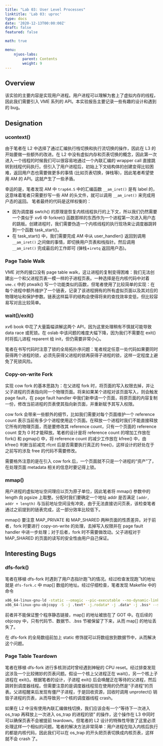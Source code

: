 ```yaml
---
title: "Lab 03: User Level Processes"
linktitle: 'Lab 03: uproc'
type: docs
date: '2020-12-13T00:00:00Z'
draft: false
featured: false

math: true

menu:
    njuos-labs:
        parent: Contents
        weight: 9
---
```


## Overview

该实验的主要内容是实现用户进程。用户进程可以理解为套上了虚拟内存的线程，因此我们需要引入 VME 系列的 API。本实验报告主要记录一些有趣的设计和遇到的 bug。

## Designation

### ucontext()

由于笔者在 L2 中选择了通过汇编执行栈切换和执行流切换的操作，因此在 L3 的开始要做一些额外的改进。在 L2 中没有虚拟内存和页表切换的概念，因此第一次进入一个线程的时候我们可以很容易地通过一个內联汇编的 wrapper call 直接跳转到线程代码执行。但引入了用户进程后，初始上下文结构体的创建变得比较困难，返回用户态也需要做更多的事情 (比如页表切换，弹栈等)，因此笔者希望使用 AM 的 API。这就产生了一些矛盾。

幸运的是，笔者发现 AM 中 `trap64.S` 中的汇编函数 `__am_iret()` 是有 label 的，这意味着笔者只需要抄写一些 AM 的头文件，就可以调用 `__am_iret()` 来完成用户态的返回。 笔者最终的代码是这样权衡的：

* 因为调度器 swtch() 的原理是恢复内核线程执行的上下文，所以我们仍然需要一个类似于 xv6 中 forkret() 函数那样的东西作为一个进程第一次进入用户态的跳板。创建进程时，我们需要伪造一个内核线程的执行现场来让调度器跳转到一个函数 task_start()。
* 在 task_start() 中，我们需要完成 AM 中从 user_handler() 返回到调用 `__am_iret()` 之间做的事情，即切换用户页表和栈指针。然后调用 `__am_iret()` 完成最后的工作即可 (弹栈+`iretq` 返回用户态)。

### Page Table Walk

VME 对外的接口没有 page table walk，这让进程的复制变得困难：我们无法创建出一个和父进程页表一模一样的子进程页表。一种选择是在内核代码中对着 `vme.c` 中的 ptwalk() 写一个功能类似的函数，但笔者使用了比较简单的实现：在每个进程中额外维护了一个链表，记录了该进程拥有的所有虚拟页面以及其对应的物理地址和保护参数。链表这样扁平的结构会使得将来的查找效率变低，但比较容易写对且比较简单。

### wait()/exit()

xv6 book 中花了大量篇幅讲解这两个 API，因为这里处理稍有不慎就可能导致 data race 或死锁。在 oslab 中该问题的难度大幅下降，因为我们不需要在 exit() 时将孤儿进程 reparent 给 init，但仍需要非常小心。

笔者在书写代码时注意了锁的全局拓扑序问题：笔者规定任意一处代码如果要同时获得两个进程的锁，必须先获得父进程的锁再获得子进程的锁，这样一定程度上避免了死锁风险。

### Copy-on-write Fork

实现 cow fork 的基本思路为：在父进程 fork 时，将页面的写入权限去掉，并让父子进程的页表指向同一个物理页面。将来如果某个进程对该页面写入，则会触发 page fault，在 page fault handler 中我们新申请一个页面，将原页面的内容复制一份，修改当前进程的页表使其指向新页面，并重新赋予其写入权限。

cow fork 会带来一些额外的细节，比如我们需要对每个页面维护一个 reference count 表示当前有多少个进程使用这个页面。在释放一个进程时我们不能直接释放它所有的物理页面，而是要修改其 reference count，只有一个页面的 reference count 变为 0 时才能释放。笔者的设计是将 reference count 的增加工作放在 fork() 和 pgmap() 中，将 reference count 的减少工作放在 kfree() 中，由 kfree() 判断当前减完 rfcnt 后是否需要执行真正的 free()，这样设计的好处在于之前写的涉及 free 的代码不需要修改。

需要格外注意的是在引入 cow fork 后，一个页面就不只是一个进程的“资产”了，在处理页面 metadata 相关的信息时要记得上锁。

### mmap()

用户进程的虚拟地址空间理应以页为原子单位，因此笔者将 mmap() 参数中的 length 向 pgsize 上取整。分配时我们要确定一个地址 addr 是否满足 `[addr, addr + length)` 与当前地址空间没有冲突，由于无法直接访问页表，该检查笔者通过之前提到的链表完成，这一部分效率比较低下。

mmap() 要注意 MAP_PRIVATE 和 MAP_SHARED 两种页面的性质差异。对于前者，fork 时要进行 copy-on-write 的处理，去掉写入权限并在 page fault handler 中进一步处理；对于后者，fork 时不需要做改动。父子进程对于 MAP_SHARED 的页面的读写的安全性由用户自己保证。

## Interesting Bugs

### dfs-fork()

笔者在移植 dfs-fork 时遇到了用户态指针跑飞的情况。经过检查发现跑飞的地址就是 `dfs-fork.c` 中 map[] 数组的地址。经过仔细检查，笔者发现 Makefile 中的命令

```bash
x86_64-linux-gnu-ld -static --omagic --pic-executable --no-dynamic-linker --gc-sections -o _init -e _start trampoline.o ./printf.o ./init.o
x86_64-linux-gnu-objcopy -S -j .text* -j.rodata* -j .data* -j .bss* --set-section-flags .bss=alloc,contents -O binary _init
```

前者并不能保证整个程序静态链接，map[] 的地址被放在了 GOT 中。在后续的 objcopy 中，只有代码节、数据节、.bss 节被保留了下来，从而 map[] 的地址丢失了。

在 dfs-fork 的全局数组前加上 static 修饰就可以将数组放到数据节中，从而解决这个问题。

### Page Table Teardown

笔者在移植 dfs-fork 进行多核测试时曾经遇到神秘的 CPU reset。经过排查发现这涉及一个比较微妙的页表问题。假设一个核上父进程正在 wait()，另一个核上子进程在 exit()。根据笔者的设计，子进程 exit() 后会唤醒正在等待的父进程，然后跳转到调度器线程。但需要注意的是调度器线程现在使用的仍然是“子进程”的页表。父进程醒来后发现有僵尸子进程，于是回收资源，回收时调用 unprotect() 销毁子进程的页表，从而导致另一个核的调度器线程 crash。

如果在 L2 中没有使用內联汇编做栈切换，我们应该会有一个“等待下一次进入 os_trap 再释放上一次进入 os_trap 的进程的锁” 的操作，这个操作在 L3 中同时可以确保页表不会被提前 teardown。但笔者的 L2 设计的特殊性导致了这里必须处理这样一个相似的问题。笔者的解决方法非常简单：用户进程在陷入内核后执行的都是内核代码，因此我们可以在 os_trap 的开头把页表切换成内核页表，这样就不会 crash 了。

